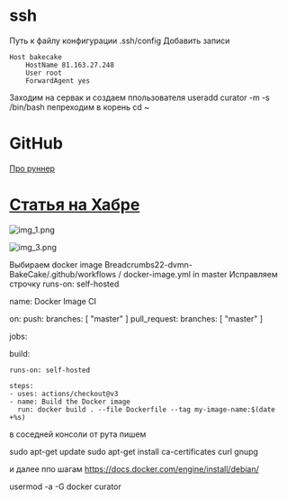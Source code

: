 # ssh
Путь к файлу конфигурации .ssh/config
Добавить записи
```
Host bakecake
    HostName 81.163.27.248
    User root
    ForwardAgent yes
```

Заходим на сервак и создаем ппользователя
useradd curator -m -s /bin/bash 
пепреходим в корень
cd ~


# GitHub

[Про руннер](https://docs.github.com/en/actions/hosting-your-own-runners/managing-self-hosted-runners/adding-self-hosted-runners)


# [Статья на Хабре](https://habr.com/ru/articles/711278/)


![img_1.png](img_1.png)

![img_3.png](img_3.png)

Выбираем docker image 
Breadcrumbs22-dvmn-BakeCake/.github/workflows / docker-image.yml     in master
Исправляем строчку  runs-on: self-hosted


name: Docker Image CI

on:
  push:
    branches: [ "master" ]
  pull_request:
    branches: [ "master" ]

jobs:

  build:

    runs-on: self-hosted

    steps:
    - uses: actions/checkout@v3
    - name: Build the Docker image
      run: docker build . --file Dockerfile --tag my-image-name:$(date +%s)



в соседней консоли от рута  пишем

sudo apt-get update
sudo apt-get install ca-certificates curl gnupg

и далее ппо шагам https://docs.docker.com/engine/install/debian/


usermod -a -G docker curator

